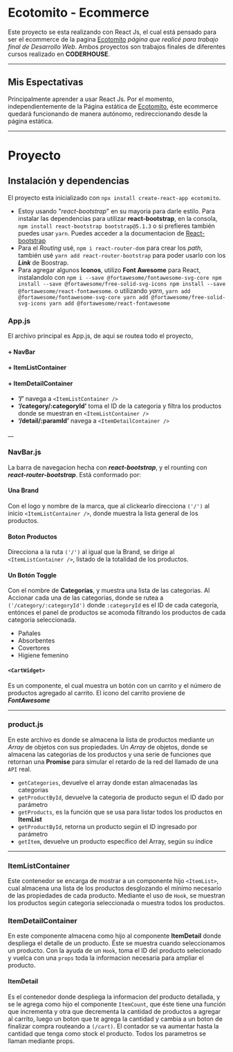# Ecotomito - Ecommerce

Este proyecto se esta realizando con React Js, el cual está pensado para ser el ecommerce de la pagina [Ecotomito](https://ecotomito.com.ar) *página que realicé para trabajo final de Desarrollo Web*.
Ambos proyectos son trabajos finales de diferentes cursos realizado en **CODERHOUSE**.

___

## Mis Espectativas

Principalmente aprender a usar React Js. Por el momento, independientemente de la Página estática de [Ecotomito](https://ecotomito.com.ar), éste ecommerce quedará funcionando de manera autónomo, redireccionando desde la página estática.

___

# Proyecto

## Instalación y dependencias

El proyecto esta inicializado con `npx install create-react-app ecotomito`.

+ Estoy usando "*react-bootstrap*" en su mayoria para darle estilo. Para instalar las dependencias para utilizar **react-bootstrap**, en la consola, `npm install react-bootstrap bootstrap@5.1.3` o si prefieres también puedes usar `yarn`. Puedes acceder a la documentacion de [React-bootstrap](https://react-bootstrap.github.io/)
+ Para el *Routing* usé, `npm i react-router-dom` para crear los *path*, también usé `yarn add react-router-bootstrap` para poder usarlo con los ***Link*** de Boostrap.
+ Para agregar algunos **Iconos**, utilizo **Font Awesome** para React, instalandolo con `npm i --save @fortawesome/fontawesome-svg-core
  npm install --save @fortawesome/free-solid-svg-icons
  npm install --save @fortawesome/react-fontawesome`. o utilizando *yarn*, `yarn add @fortawesome/fontawesome-svg-core
  yarn add @fortawesome/free-solid-svg-icons
  yarn add @fortawesome/react-fontawesome`

### App.js

El archivo principal es App.js, de aqui se routea todo el proyecto,

#### + NavBar
#### + ItemListContainer
#### + ItemDetailContainer

+ **‘/’** navega a `<ItemListContainer />`
+ **‘/category/:categoryId’** toma el ID de la categoria y filtra los productos donde se muestran en  `<ItemListContainer />`
+ **‘/detail/:paramId’** navega a `<ItemDetailContainer />`


__

### NavBar.js

La barra de navegacion hecha con ***react-bootstrap***, y el rounting con ***react-router-bootstrap***. Está conformado por:

#### Una Brand
Con el logo y nombre de la marca, que al clickearlo direcciona `('/')` al inicio `<ItemListContainer />`, donde muestra la lista general de los productos.

#### Boton Productos
Direcciona a la ruta `('/')` al igual que la Brand, se dirige al `<ItemListContainer />`, listado de la totalidad de los productos.

#### Un Botón Toggle
Con el nombre de **Categorías**, y muestra una lista de las categorias. Al Accionar cada una de las categorias, donde se rutea a `('/category/:categoryId')` donde `:categoryId` es el ID de cada categoría, entónces el panel de productos se acomoda filtrando los productos de cada categoria seleccionada.

+ Pañales
+ Absorbentes
+ Covertores
+ Higiene femenino

#### `<CartWidget>`
Es un componente, el cual muestra un botón con un carrito y el número de productos agregado al carrito. El icono del carrito proviene de ***FontAwesome***

___

### product.js
En este archivo es donde se almacena la lista de productos mediante un *Array* de objetos con sus propiedades. Un *Array* de objetos, donde se almacena las categorias de los productos y una serie de funciones que retornan una **Promise** para simular el retardo de la red del llamado de una `API` real.

+ `getCategories`, devuelve el array donde estan almacenadas las categorias
+ `getProductById`, devuelve la categoria de producto segun el ID dado por parámetro
+ `getProducts`, es la función que se usa para listar todos los productos en **ItemList**
+ `getProductById`, retorna un producto según el ID ingresado por parámetro
+ `getItem`, devuelve un producto específico del Array, según su índice

___
### ItemListContainer

Este contenedor se encarga de mostrar a un componente hijo `<ItemList>`, cual almacena una lista de los productos desglozando el mínimo necesario de las propiedades de cada producto. Mediante el uso de `Hook`, se muestran los productos según categoria seleccionada o muestra todos los productos.

### ItemDetailContainer

En este componente almacena como hijo al componente **ItemDetail** donde despliega el detalle de un producto. Éste se muestra cuando seleccionamos un producto. Con la ayuda de un `Hook`, toma el ID del producto selecionado y vuelca con una `props` toda la informacion necesaria para ampliar el producto.

#### ItemDetail

Es el contenedor donde despliega la informacion del producto detallada, y se le agrega como hijo el componente `ItemCount`, que éste tiene una función que incrementa y otra que decrementa la cantidad de productos a agregar al carrito, luego un boton que te agrega la cantidad y cambia a un boton de finalizar compra routeando a `(/cart)`. El contador se va aumentar hasta la cantidad que tenga como stock el producto. Todos los parametros se llaman mediante props.